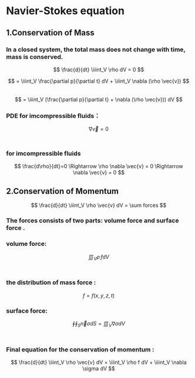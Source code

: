 # Navier-Stokes equation

## 1.Conservation of Mass

### In a closed system, the total mass does not change with time, mass is conserved. <br>

$$ \frac{d}{dt} \iiint_V \rho dV = 0 $$

$$ = \iiint_V \frac{\partial p}{\partial t} dV + \iiint_V \nabla (\rho \vec{v}) $$ <br>
$$ = \iiint_V (\frac{\partial p}{\partial t} + \nabla (\rho \vec{v})) dV $$

### PDE for imcompressible fluids：<br>

$$ \nabla \vec{v} = 0 $$ <br>

### for imcompressible fluids

$$ \frac{d\rho}{dt}=0 \Rightarrow \rho \nabla \vec{v} = 0 \Rightarrow  \nabla \vec{v} = 0 $$

## 2.Conservation of Momentum

$$ \frac{d}{dt} \iiint_V \rho \vec{v} dV = \sum forces $$


 ### The forces consists of two parts: volume force and surface force .

### volume force:<br>

$$ \iiint_V \rho \,f dV $$ <br>

### the distribution of mass force :<br>

$$ f = f(x, y, z, t) $$


### surface force:<br>

$$ \oint\oint_S \vec{n} \sigma dS = \iiint_V \nabla \sigma dV $$<br>


### Final equation for the conservation of momentum :<br>

$$ \frac{d}{dt} \iiint_V \rho \vec{v} dV = \iiint_V \rho f dV + \iiint_V \nabla \sigma dV $$


